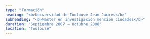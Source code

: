```yaml
---
type: "Formación"
heading: "<b>Universidad de Toulouse Jean Jaurès</b>"
subheading: "<b>Master en investigación mención ciudades</b>"
duration: "Septiembre 2007 – Octubre 2008"
location: "Toulouse"
---
```

